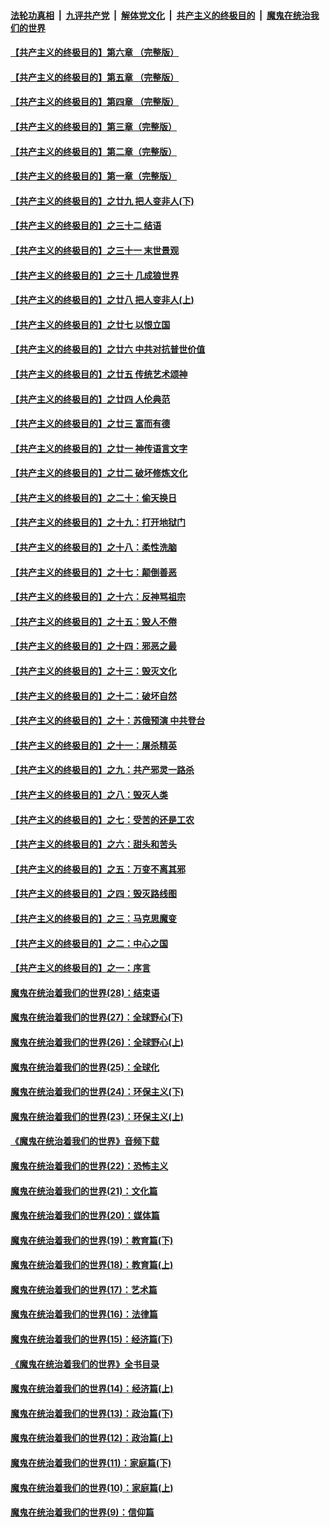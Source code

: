 ####  [法轮功真相](../../../../basic/blob/master/README.md?t=04052331) &nbsp;|&nbsp; [九评共产党](../../../../9ping.md/blob/master/README.md?t=04052331) &nbsp;|&nbsp; [解体党文化](../../../../jtdwh.md/blob/master/README.md?t=04052331)  &nbsp;|&nbsp; [共产主义的终极目的](../../../../gczydzjmd.md/blob/master/README.md?t=04052331) &nbsp;|&nbsp; [魔鬼在统治我们的世界](../../../../mgztzwmdsj.md/blob/master/README.md?t=04052331) 

#### [【共产主义的终极目的】第六章 （完整版）](../pages/nsc422/n11428913.md?t=04052331) 

#### [【共产主义的终极目的】第五章 （完整版）](../pages/nsc422/n11428912.md?t=04052331) 

#### [【共产主义的终极目的】第四章 （完整版）](../pages/nsc422/n11428907.md?t=04052331) 

#### [【共产主义的终极目的】第三章（完整版）](../pages/nsc422/n11428848.md?t=04052331) 

#### [【共产主义的终极目的】第二章（完整版）](../pages/nsc422/n11428831.md?t=04052331) 

#### [【共产主义的终极目的】第一章（完整版）](../pages/nsc422/n11417651.md?t=04052331) 

#### [【共产主义的终极目的】之廿九 把人变非人(下)](../pages/nsc422/n11344140.md?t=04052331) 

#### [【共产主义的终极目的】之三十二 结语](../pages/nsc422/n11360535.md?t=04052331) 

#### [【共产主义的终极目的】之三十一 末世景观](../pages/nsc422/n11351129.md?t=04052331) 

#### [【共产主义的终极目的】之三十 几成狼世界](../pages/nsc422/n11348280.md?t=04052331) 

#### [【共产主义的终极目的】之廿八 把人变非人(上)](../pages/nsc422/n11340492.md?t=04052331) 

#### [【共产主义的终极目的】之廿七 以恨立国](../pages/nsc422/n11336944.md?t=04052331) 

#### [【共产主义的终极目的】之廿六 中共对抗普世价值](../pages/nsc422/n11324785.md?t=04052331) 

#### [【共产主义的终极目的】之廿五 传统艺术颂神](../pages/nsc422/n11296396.md?t=04052331) 

#### [【共产主义的终极目的】之廿四 人伦典范](../pages/nsc422/n11296397.md?t=04052331) 

#### [【共产主义的终极目的】之廿三 富而有德](../pages/nsc422/n11283598.md?t=04052331) 

#### [【共产主义的终极目的】之廿一 神传语言文字](../pages/nsc422/n11263265.md?t=04052331) 

#### [【共产主义的终极目的】之廿二 破坏修炼文化](../pages/nsc422/n11245728.md?t=04052331) 

#### [【共产主义的终极目的】之二十：偷天换日](../pages/nsc422/n11238846.md?t=04052331) 

#### [【共产主义的终极目的】之十九：打开地狱门](../pages/nsc422/n11206376.md?t=04052331) 

#### [【共产主义的终极目的】之十八：柔性洗脑](../pages/nsc422/n11199994.md?t=04052331) 

#### [【共产主义的终极目的】之十七：颠倒善恶](../pages/nsc422/n11179782.md?t=04052331) 

#### [【共产主义的终极目的】之十六：反神骂祖宗](../pages/nsc422/n11166798.md?t=04052331) 

#### [【共产主义的终极目的】之十五：毁人不倦](../pages/nsc422/n11166792.md?t=04052331) 

#### [【共产主义的终极目的】之十四：邪恶之最](../pages/nsc422/n11150249.md?t=04052331) 

#### [【共产主义的终极目的】之十三：毁灭文化](../pages/nsc422/n11135227.md?t=04052331) 

#### [【共产主义的终极目的】之十二：破坏自然](../pages/nsc422/n11135214.md?t=04052331) 

#### [【共产主义的终极目的】之十：苏俄预演 中共登台](../pages/nsc422/n11118424.md?t=04052331) 

#### [【共产主义的终极目的】之十一：屠杀精英](../pages/nsc422/n11118442.md?t=04052331) 

#### [【共产主义的终极目的】之九：共产邪灵一路杀](../pages/nsc422/n11114139.md?t=04052331) 

#### [【共产主义的终极目的】之八：毁灭人类](../pages/nsc422/n11108503.md?t=04052331) 

#### [【共产主义的终极目的】之七：受苦的还是工农](../pages/nsc422/n11101809.md?t=04052331) 

#### [【共产主义的终极目的】之六：甜头和苦头](../pages/nsc422/n11096971.md?t=04052331) 

#### [【共产主义的终极目的】之五：万变不离其邪](../pages/nsc422/n11091285.md?t=04052331) 

#### [【共产主义的终极目的】之四：毁灭路线图](../pages/nsc422/n11086284.md?t=04052331) 

#### [【共产主义的终极目的】之三：马克思魔变](../pages/nsc422/n11061941.md?t=04052331) 

#### [【共产主义的终极目的】之二：中心之国](../pages/nsc422/n11047728.md?t=04052331) 

#### [【共产主义的终极目的】之一：序言](../pages/nsc422/n11086077.md?t=04052331) 

#### [魔鬼在统治着我们的世界(28)：结束语](../pages/nsc422/n10936246.md?t=04052331) 

#### [魔鬼在统治着我们的世界(27)：全球野心(下)](../pages/nsc422/n10928319.md?t=04052331) 

#### [魔鬼在统治着我们的世界(26)：全球野心(上)](../pages/nsc422/n10900318.md?t=04052331) 

#### [魔鬼在统治着我们的世界(25)：全球化](../pages/nsc422/n10788205.md?t=04052331) 

#### [魔鬼在统治着我们的世界(24)：环保主义(下)](../pages/nsc422/n10695307.md?t=04052331) 

#### [魔鬼在统治着我们的世界(23)：环保主义(上)](../pages/nsc422/n10688613.md?t=04052331) 

#### [《魔鬼在统治着我们的世界》音频下载](../pages/nsc422/n10635553.md?t=04052331) 

#### [魔鬼在统治着我们的世界(22)：恐怖主义](../pages/nsc422/n10614727.md?t=04052331) 

#### [魔鬼在统治着我们的世界(21)：文化篇](../pages/nsc422/n10597706.md?t=04052331) 

#### [魔鬼在统治着我们的世界(20)：媒体篇](../pages/nsc422/n10586579.md?t=04052331) 

#### [魔鬼在统治着我们的世界(19)：教育篇(下)](../pages/nsc422/n10564808.md?t=04052331) 

#### [魔鬼在统治着我们的世界(18)：教育篇(上)](../pages/nsc422/n10526970.md?t=04052331) 

#### [魔鬼在统治着我们的世界(17)：艺术篇](../pages/nsc422/n10499093.md?t=04052331) 

#### [魔鬼在统治着我们的世界(16)：法律篇](../pages/nsc422/n10485969.md?t=04052331) 

#### [魔鬼在统治着我们的世界(15)：经济篇(下)](../pages/nsc422/n10469975.md?t=04052331) 

#### [《魔鬼在统治着我们的世界》全书目录](../pages/nsc422/n10464261.md?t=04052331) 

#### [魔鬼在统治着我们的世界(14)：经济篇(上)](../pages/nsc422/n10457370.md?t=04052331) 

#### [魔鬼在统治着我们的世界(13)：政治篇(下)](../pages/nsc422/n10448270.md?t=04052331) 

#### [魔鬼在统治着我们的世界(12)：政治篇(上)](../pages/nsc422/n10444576.md?t=04052331) 

#### [魔鬼在统治着我们的世界(11)：家庭篇(下)](../pages/nsc422/n10440961.md?t=04052331) 

#### [魔鬼在统治着我们的世界(10)：家庭篇(上)](../pages/nsc422/n10435448.md?t=04052331) 

#### [魔鬼在统治着我们的世界(9)：信仰篇](../pages/nsc422/n10432159.md?t=04052331) 

